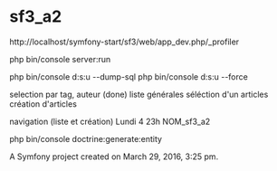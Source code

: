 sf3_a2
======
http://localhost/symfony-start/sf3/web/app_dev.php/_profiler

php bin/console server:run

php bin/console d:s:u --dump-sql
php bin/console d:s:u --force

selection par tag, auteur (done)
liste générales
séléction d'un articles
création d'articles

navigation (liste et création)
Lundi 4 23h
NOM_sf3_a2

php bin/console doctrine:generate:entity

A Symfony project created on March 29, 2016, 3:25 pm.
